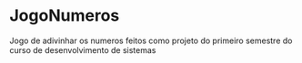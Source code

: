 # JogoNumeros

Jogo de adivinhar os numeros feitos como projeto do primeiro semestre do curso de desenvolvimento de sistemas
